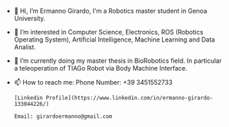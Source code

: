 - 👋 Hi, I’m Ermanno Girardo, I'm a Robotics master student in Genoa University.
- 👀 I’m interested in Computer Science, Electronics, ROS (Robotics Operating System), Artificial Intelligence, Machine Learning and Data Analist.
- 🌱 I’m currently doing my master thesis in BioRobotics field. In particular a teleoperation of TIAGo Robot via Body Machine Interface.
- 📫 How to reach me: 
      Phone Number: +39 3451552733
      
      [Linkedin Profile](https://www.linkedin.com/in/ermanno-girardo-133044226/)
      
      Email: girardoermanno@gmail.com

<!---
ermannoGirardo/ermannoGirardo is a ✨ special ✨ repository because its `README.md` (this file) appears on your GitHub profile.
You can click the Preview link to take a look at your changes.
--->
